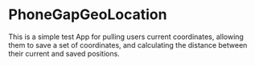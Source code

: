 # PhoneGapGeoLocation
This is a simple test App for pulling users current coordinates, allowing them to save a set of coordinates,
and calculating the distance between their current and saved positions.
